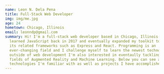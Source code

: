```yaml
---
name: Leon N. Dela Pena
title: Full-Stack Web Developer
img: img/me.jpg
age: 24
hometown: Chicago, Illinois
email: leonndp@gmail.com
summary: Hi! I'm a full-stack web developer based in Chicago, Illinois. I
  learned JavaScript back in 2017 and eventually expanded my toolkit to include
  its related frameworks such as Express and React. Programming is an
  ever-changing field and I challenge myself to learn the newest technologies;
  outside of web development I'm also interested in eventaully tackling the
  fields of Augmented Reality and Machine Learning. Below you can see a list of
  technologies I'm familiar with as well as projects I have accomplished.
---
```

